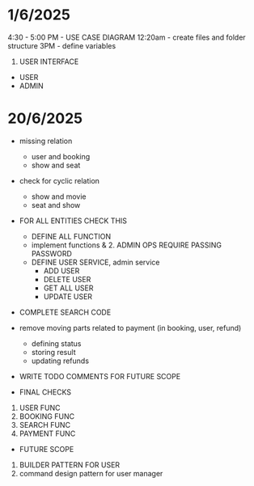 # 1/6/2025

4:30 - 5:00 PM - USE CASE DIAGRAM
12:20am - create files and folder structure
3PM - define variables

1. USER INTERFACE

- USER
- ADMIN

# 20/6/2025

- missing relation
  - user and booking
  - show and seat
- check for cyclic relation
  - show and movie
  - seat and show
- FOR ALL ENTITIES CHECK THIS
  - DEFINE ALL FUNCTION
  - implement functions & 2. ADMIN OPS REQUIRE PASSING PASSWORD
  - DEFINE USER SERVICE, admin service
    - ADD USER
    - DELETE USER
    - GET ALL USER
    - UPDATE USER
- COMPLETE SEARCH CODE
- remove moving parts related to payment (in booking, user, refund)
  - defining status
  - storing result
  - updating refunds
- WRITE TODO COMMENTS FOR FUTURE SCOPE

- FINAL CHECKS

1. USER FUNC
2. BOOKING FUNC
3. SEARCH FUNC
4. PAYMENT FUNC

- FUTURE SCOPE

1. BUILDER PATTERN FOR USER
2. command design pattern for user manager
